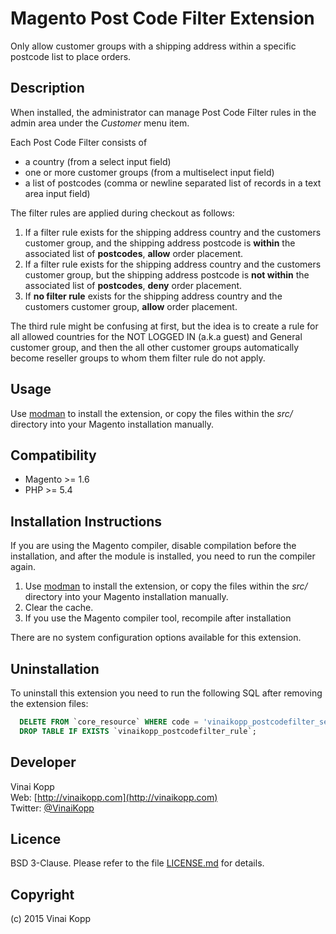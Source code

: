 Magento Post Code Filter Extension
===================================
Only allow customer groups with a shipping address within a specific postcode list to place orders.

Description
-----------
When installed, the administrator can manage Post Code Filter rules in the admin area under the *Customer* menu item.

Each Post Code Filter consists of

* a country (from a select input field)
* one or more customer groups (from a multiselect input field)
* a list of postcodes (comma or newline separated list of records in a text area input field)

The filter rules are applied during checkout as follows:

1. If a filter rule exists for the shipping address country and the customers customer group, and the shipping address postcode is **within** the associated list of **postcodes**, **allow** order placement.
2. If a filter rule exists for the shipping address country and the customers customer group, but the shipping address postcode is **not within** the associated list of **postcodes**, **deny** order placement.
3. If **no filter rule** exists for the shipping address country and the customers customer group, **allow** order placement.

The third rule might be confusing at first, but the idea is to create a rule for all allowed countries for the NOT LOGGED IN (a.k.a guest) and General customer group, and then the all other customer groups automatically become reseller groups to whom them filter rule do not apply.


Usage
-----
Use [modman](https://github.com/colinmollenhour/modman) to install the extension, or copy the files within the *src/* directory into your Magento installation manually.

Compatibility
-------------
- Magento >= 1.6
- PHP >= 5.4

Installation Instructions
-------------------------
If you are using the Magento compiler, disable compilation before the installation, and after the module is installed, you need to run the compiler again.

1. Use [modman](https://github.com/colinmollenhour/modman) to install the extension, or copy the files within the *src/* directory into your Magento installation manually.
2. Clear the cache.
3. If you use the Magento compiler tool, recompile after installation

There are no system configuration options available for this extension.

Uninstallation
--------------
To uninstall this extension you need to run the following SQL after removing the extension files:
```sql
  DELETE FROM `core_resource` WHERE code = 'vinaikopp_postcodefilter_setup';
  DROP TABLE IF EXISTS `vinaikopp_postcodefilter_rule`;
```

Developer
---------
Vinai Kopp  
Web: [http://vinaikopp.com](http://vinaikopp.com)  
Twitter: [@VinaiKopp](https://twitter.com/VinaiKopp)

Licence
-------
BSD 3-Clause. Please refer to the file [LICENSE.md](./LICENSE.md) for details.

Copyright
---------
(c) 2015 Vinai Kopp
